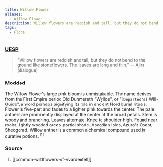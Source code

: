 ```yaml
---
title: Willow Flower
aliases:
  - Willow Flower
description: Willow flowers are reddish and tall, but they do not bend to the ground like stoneflowers. The leaves are long and thin.
tags:
  - Flora
---
```

### [UESP](https://en.uesp.net/wiki/Morrowind:Willow_Anther)
> "Willow flowers are reddish and tall, but they do not bend to the ground like stoneflowers. The leaves are long and thin."
> -- Ajira (dialogue)
### Modded
The Willow Flower's large pink bloom is unmistakable. The name derives from the First Empire period Old Dunmereth "Wylloe", or "`[Departed's]` Will-Guide", a word perhaps signifying its role in ancient Nord burial rituals. Flower is five-part and fades to a lighter pink towards the center. The pale anthers are prominently displayed at the center of the broad petals. Stem is woody and branching. Leaves alternate. Knee to shoulder-high. Found near rocks, lightly wooded areas, partial shade. Ascadian Isles, Azura's Coast, Sheogorad. Willow anther is a common alchemical compound used in curative potions. <sup>[1]</sup>
### Source
1. [[common-wildflowers-of-vvardenfell]]